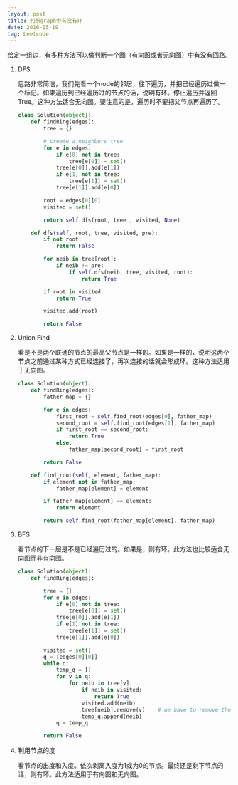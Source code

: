 ```yaml
---
layout: post
title: 判断graph中有没有环
date: 2016-05-19
tag: Leetcode
---
```


给定一组边，有多种方法可以做判断一个图（有向图或者无向图）中有没有回路。

1. DFS

    思路非常简洁，我们先看一个node的邻居，往下遍历，并把已经遍历过做一个标记。如果遍历到已经遍历过的节点的话，说明有环。停止遍历并返回True。这种方法适合无向图。要注意的是，遍历时不要把父节点再遍历了。

    ```python
    class Solution(object):
        def findRing(edges):
            tree = {}

            # create a neighbers tree
            for e in edges:
                if e[0] not in tree:
                    tree[e[0]] = set()
                tree[e[0]].add(e[1])
                if e[1] not in tree:
                    tree[e[1]] = set()
                tree[e[1]].add(e[0])

            root = edges[0][0]
            visited = set()

            return self.dfs(root, tree , visited, None)

        def dfs(self, root, tree, visited, pre):
            if not root:
                return False

            for neib in tree[root]:
                if neib != pre:
                    if self.dfs(neib, tree, visited, root):
                        return True

            if root in visited:
                return True

            visited.add(root)

            return False
    ```

2. Union Find

    看是不是两个联通的节点的最高父节点是一样的。如果是一样的，说明这两个节点之前通过某种方式已经连接了，再次连接的话就会形成环。这种方法适用于无向图。

    ```python
    class Solution(object):
        def findRing(edges):
            father_map = {}

            for e in edges:
                first_root = self.find_root(edges[0], father_map)
                second_root = self.find_root(edges[1], father_map)
                if first_root == second_root:
                    return True
                else:
                    father_map[second_root] = first_root

            return False

        def find_root(self, element, father_map):
            if element not in father_map:
                father_map[element] = element

            if father_map[element] == element:
                return element

            return self.find_root(father_map[element], father_map)
    ```

3. BFS

    看节点的下一层是不是已经遍历过的。如果是，则有环。此方法也比较适合无向图而非有向图。

    ```python
    class Solution(object):
        def findRing(edges):

            tree = {}
            for e in edges:
                if e[0] not in tree:
                    tree[e[0]] = set()
                tree[e[0]].add(e[1])
                if e[1] not in tree:
                    tree[e[1]] = set()
                tree[e[1]].add(e[0])

            visited = set()
            q = [edges[0][0]]
            while q:
                temp_q = []
                for v in q:
                    for neib in tree[v]:
                        if neib in visited:
                            return True
                        visited.add(neib)
                        tree[neib].remove(v)    # we have to remove the path from neib to v
                        temp_q.append(neib)
                q = temp_q

            return False
    ```

4. 利用节点的度

    看节点的出度和入度。依次剥离入度为1或为0的节点。最终还是剩下节点的话，则有环。此方法适用于有向图和无向图。